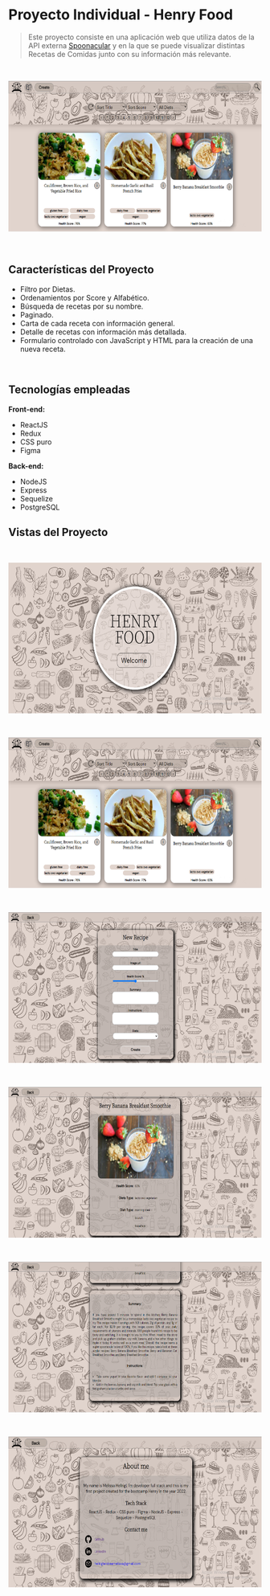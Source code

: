 # Proyecto Individual - Henry Food

> Este proyecto consiste en una aplicación web que utiliza datos de la API externa [Spoonacular](https://spoonacular.com/food-api) y en la que se puede visualizar distintas Recetas de Comidas junto con su información más relevante.

<br>

<p align="center">
  <img height="300" src="./homePI.png" />
</p>

<br>

## Características del Proyecto

- Filtro por Dietas.
- Ordenamientos por Score y Alfabético.
- Búsqueda de recetas por su nombre.
- Paginado.
- Carta de cada receta con información general.
- Detalle de recetas con información más detallada.
- Formulario controlado con JavaScript y HTML para la creación de una nueva receta.

<br>

## Tecnologías empleadas

**Front-end:**

- ReactJS
- Redux
- CSS puro
- Figma

**Back-end:**

- NodeJS
- Express
- Sequelize
- PostgreSQL

## Vistas del Proyecto

<br>

<p align="center">
  <img height="300" src="./client/src/Image/landingPI.png" />
</p>

<br>

<p align="center">
  <img height="300" src="./homePI.png" />
</p>

<br>

<p align="center">
  <img height="300" src="./client/src/Image/formularioPI.png" />
</p>

<br>

<p align="center">
  <img height="300" src="./client/src/Image/detallePI.png" />
</p>

<br>

<p align="center">
  <img height="300" src="./client/src/Image/detalle2PI.png" />
</p>

<br>

<p align="center">
  <img height="300" src="./client/src/Image/aboutPI.png" />
</p>

<br>

